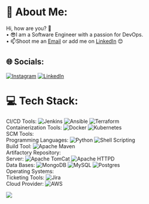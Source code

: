 # 💫 About Me:
Hi, how are you? 👋<br>•	😎I am a Software Engineer with a passion for DevOps.<br>•	📫Shoot me an [Email](mailto:k.v.kalyan37@protonmail.com) or add me on [LinkedIn](https://www.linkedin.com/in/kvkalyan37) 😊<br>


## 🌐 Socials:
[![Instagram](https://img.shields.io/badge/Instagram-%23E4405F.svg?logo=Instagram&logoColor=white)](https://instagram.com/kalyan_kv) [![LinkedIn](https://img.shields.io/badge/LinkedIn-%230077B5.svg?logo=linkedin&logoColor=white)](https://linkedin.com/in/k.v.kalyan37) 

# 💻 Tech Stack:
CI/CD Tools: 
![Jenkins](https://img.shields.io/badge/jenkins-%232C5263.svg?style=for-the-badge&logo=jenkins&logoColor=white) 
![Ansible](https://img.shields.io/badge/ansible-%231A1918.svg?style=for-the-badge&logo=ansible&logoColor=white) 
![Terraform](https://img.shields.io/badge/terraform-%235835CC.svg?style=for-the-badge&logo=terraform&logoColor=white)
<br>
Containerization Tools: 
![Docker](https://img.shields.io/badge/docker-%230db7ed.svg?style=for-the-badge&logo=docker&logoColor=white) 
![Kubernetes](https://img.shields.io/badge/kubernetes-%23326ce5.svg?style=for-the-badge&logo=kubernetes&logoColor=white) 
<br>
SCM Tools:
<br>
Programming Languages:
![Python](https://img.shields.io/badge/python-3670A0?style=for-the-badge&logo=python&logoColor=ffdd54) 
![Shell Scripting](https://img.shields.io/badge/shell_script-%23121011.svg?style=for-the-badge&logo=gnu-bash&logoColor=white) 
<br>
Build Tool:
![Apache Maven](https://img.shields.io/badge/Apache%20Maven-C71A36?style=for-the-badge&logo=Apache%20Maven&logoColor=white) 
<br>
Artifactory Repository:
<br>
Server:
![Apache TomCat](https://img.shields.io/badge/Apache%20Maven-C71A36?style=for-the-badge&logo=Apache%20Maven&logoColor=white)
![Apache HTTPD](https://img.shields.io/badge/apache-%23D42029.svg?style=for-the-badge&logo=apache&logoColor=white)
<br>
Data Bases:
![MongoDB](https://img.shields.io/badge/MongoDB-%234ea94b.svg?style=for-the-badge&logo=mongodb&logoColor=white) 
![MySQL](https://img.shields.io/badge/mysql-%2300f.svg?style=for-the-badge&logo=mysql&logoColor=white) ![Postgres](https://img.shields.io/badge/postgres-%23316192.svg?style=for-the-badge&logo=postgresql&logoColor=white) 
<br>
Operating Systems:
<br>
Ticketing Tools:
![Jira](https://img.shields.io/badge/jira-%230A0FFF.svg?style=for-the-badge&logo=jira&logoColor=white) 
<br>
Cloud Provider:
![AWS](https://img.shields.io/badge/AWS-%23FF9900.svg?style=for-the-badge&logo=amazon-aws&logoColor=white) 
<br>


[![](https://visitcount.itsvg.in/api?id=k.v.kalyan37&icon=0&color=0)](https://visitcount.itsvg.in)

